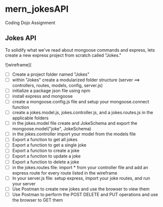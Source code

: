 # mern_jokesAPI
Coding Dojo Assignment


## Jokes API
To solidify what we've read about mongoose commands and express, lets create a new express project from scratch called "Jokes."

![wireframe](






 - [ ] Create a project folder named "Jokes"
  - [ ] within "Jokes" create a modularized folder structure (server ==> controllers, routes, models, config, server.js)
  - [ ] initialize a package json file using npm
  - [ ] install express and mongoose
  - [ ] create a mongoose.config.js file and setup your mongoose.connect function
  - [ ] create a jokes.model.js, jokes.controller.js, and a jokes.routes.js in the applicable folders
  - [ ] in the jokes.model file create and JokeSchema and export the mongoose.model("joke", JokeSchema)
  - [ ] in the jokes.controller import your model from the models file
  - [ ] Export a function to get all jokes
 - [ ]  Export a function to get a single joke
  - [ ] Export a function to create a joke
  - [ ] Export a function to update a joke
  - [ ] Export a function to delete a joke
  - [ ] in the jokes.routes file: import * from your controller file and add an express route for every route listed in the wireframe
  - [ ] In your server.js file: setup express, import your joke routes, and run your server
  - [ ] Use Postman to create new jokes and use the browser to view them
  - [ ] Use Postman to perform the POST DELETE and PUT operations and use the browser to GET them
